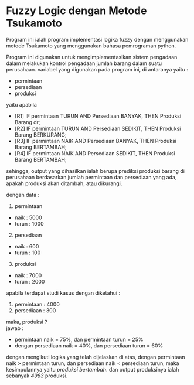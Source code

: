 # Fuzzy Logic dengan Metode Tsukamoto

Program ini ialah program implementasi logika fuzzy dengan menggunakan metode Tsukamoto yang menggunakan bahasa pemrograman python.

Program ini digunakan untuk mengimplementasikan sistem pengadaan dalam melakukan kontrol pengadaan jumlah barang dalam suatu perusahaan.
variabel yang digunakan pada program ini, di antaranya yaitu :
- permintaan
- persediaan
- produksi

yaitu apabila 
- [R1]   IF permintaan TURUN AND Persediaan BANYAK, THEN Produksi Barang dr;
- [R2]   IF permintaan TURUN AND Persediaan SEDIKIT, THEN Produksi Barang BERKURANG;
- [R3]   IF permintaan NAIK AND Persediaan BANYAK, THEN Produksi Barang BERTAMBAH;
- [R4]   IF permintaan NAIK AND Persediaan SEDIKIT, THEN Produksi Barang BERTAMBAH; <br/>

sehingga, output yang dihasilkan ialah berupa prediksi produksi barang di perusahaan berdasarkan jumlah permintaan dan persediaan yang ada, apakah produksi akan ditambah, atau dikurangi.

dengan data :
1. permintaan
- naik : 5000
- turun : 1000
2. persediaan
- naik : 600
- turun : 100
3. produksi
- naik : 7000
- turun : 2000

apabila terdapat studi kasus dengan diketahui :
1. permintaan : 4000 
2. persediaan : 300 <br/>

maka, produksi ? <br/>
jawab :
- permintaan naik = 75%, dan permintaan turun = 25%
- dengan persediaan naik = 40%, dan persediaan turun = 60%

dengan mengikuti logika yang telah dijelaskan di atas,
dengan permintaan naik > permintaan turun, dan persediaan naik < persediaan turun, maka kesimpulannya yaitu *produksi bertambah*. 
dan output produksinya ialah sebanyak *4983* produksi.
